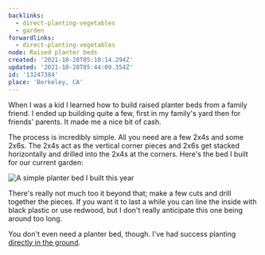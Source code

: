 ```yaml
---
backlinks:
  - direct-planting-vegetables
  - garden
forwardlinks:
  - direct-planting-vegetables
node: Raised planter beds
created: '2021-10-28T05:10:14.294Z'
updated: '2021-10-28T05:44:09.354Z'
id: '13247384'
place: 'Berkeley, CA'
---
```

When I was a kid I learned how to build raised planter beds from a family friend. I ended up building quite a few, first in my family's yard then for friends' parents. It made me a nice bit of cash.  

The process is incredibly simple. All you need are a few 2x4s and some 2x6s. The 2x4s act as the vertical corner pieces and 2x6s get stacked horizontally and drilled into the 2x4s at the corners. Here's the bed I built for our current garden: 

![](images/raised-planter-beds/LpZIolwNFf.webp "A simple planter bed I built this year")

There's really not much too it beyond that; make a few cuts and drill together the pieces. If you want it to last a while you can line the inside with black plastic or use redwood, but I don't really anticipate this one being around too long. 

You don't even need a planter bed, though. I've had success planting [directly in the ground](direct-planting-vegetables.md). 

